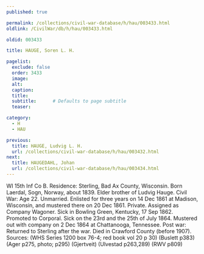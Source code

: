 ```yaml
---
published: true

permalink: /collections/civil-war-database/h/hau/003433.html
oldlink: /CivilWar/db/h/hau/003433.html

oldid: 003433

title: HAUGE, Soren L. H.

pagelist:
  exclude: false
  order: 3433
  image: 
  alt:
  caption:
  title:
  subtitle:      # Defaults to page subtitle
  teaser:

category: 
  - H 
  - HAU

previous:
  title: HAUGE, Ludvig L. H.
  url: /collections/civil-war-database/h/hau/003432.html  
next:
  title: HAUGEDAHL, Johan
  url: /collections/civil-war-database/h/hau/003434.html   
---
```

WI 15th Inf Co B. Residence: Sterling, Bad Ax County, Wisconsin. Born Laerdal, Sogn, Norway, about 1839. Elder brother of Ludvig Hauge. Civil War: Age 22. Unmarried. Enlisted for three years on 14 Dec 1861 at Madison, Wisconsin, and mustered there on 20 Dec 1861. Private. Assigned as Company Wagoner. Sick in Bowling Green, Kentucky, 17 Sep 1862. Promoted to Corporal. Sick on the 23rd and the 25th of July 1864. Mustered out with company on 2 Dec 1864 at Chattanooga, Tennessee. Post war: Returned to Sterling after the war. Died in Crawford County (before 1907). Sources: (WHS Series 1200 box 76-4; red book vol 20 p 30) (Buslett p383) (Ager p275, photo; p295) (Gjertveit) (Ulvestad p263,289) (RWV p809)